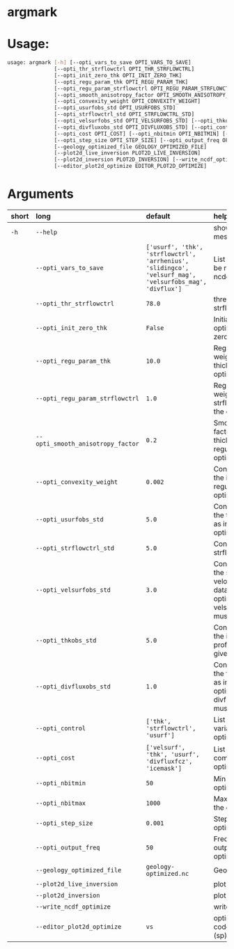 
argmark
=======

# Usage:


```bash
usage: argmark [-h] [--opti_vars_to_save OPTI_VARS_TO_SAVE]
               [--opti_thr_strflowctrl OPTI_THR_STRFLOWCTRL]
               [--opti_init_zero_thk OPTI_INIT_ZERO_THK]
               [--opti_regu_param_thk OPTI_REGU_PARAM_THK]
               [--opti_regu_param_strflowctrl OPTI_REGU_PARAM_STRFLOWCTRL]
               [--opti_smooth_anisotropy_factor OPTI_SMOOTH_ANISOTROPY_FACTOR]
               [--opti_convexity_weight OPTI_CONVEXITY_WEIGHT]
               [--opti_usurfobs_std OPTI_USURFOBS_STD]
               [--opti_strflowctrl_std OPTI_STRFLOWCTRL_STD]
               [--opti_velsurfobs_std OPTI_VELSURFOBS_STD] [--opti_thkobs_std OPTI_THKOBS_STD]
               [--opti_divfluxobs_std OPTI_DIVFLUXOBS_STD] [--opti_control OPTI_CONTROL]
               [--opti_cost OPTI_COST] [--opti_nbitmin OPTI_NBITMIN] [--opti_nbitmax OPTI_NBITMAX]
               [--opti_step_size OPTI_STEP_SIZE] [--opti_output_freq OPTI_OUTPUT_FREQ]
               [--geology_optimized_file GEOLOGY_OPTIMIZED_FILE]
               [--plot2d_live_inversion PLOT2D_LIVE_INVERSION]
               [--plot2d_inversion PLOT2D_INVERSION] [--write_ncdf_optimize WRITE_NCDF_OPTIMIZE]
               [--editor_plot2d_optimize EDITOR_PLOT2D_OPTIMIZE]

```
# Arguments

|short|long|default|help|
| :--- | :--- | :--- | :--- |
|`-h`|`--help`||show this help message and exit|
||`--opti_vars_to_save`|`['usurf', 'thk', 'strflowctrl', 'arrhenius', 'slidingco', 'velsurf_mag', 'velsurfobs_mag', 'divflux']`|List of variables to be recorded in the ncdef file|
||`--opti_thr_strflowctrl`|`78.0`|threshold value for strflowctrl|
||`--opti_init_zero_thk`|`False`|Initialize the optimization with zero ice thickness|
||`--opti_regu_param_thk`|`10.0`|Regularization weight for the ice thickness in the optimization|
||`--opti_regu_param_strflowctrl`|`1.0`|Regularization weight for the strflowctrl field in the optimization|
||`--opti_smooth_anisotropy_factor`|`0.2`|Smooth anisotropy factor for the ice thickness regularization in the optimization|
||`--opti_convexity_weight`|`0.002`|Convexity weight for the ice thickness regularization in the optimization|
||`--opti_usurfobs_std`|`5.0`|Confidence/STD of the top ice surface as input data for the optimization|
||`--opti_strflowctrl_std`|`5.0`|Confidence/STD of strflowctrl|
||`--opti_velsurfobs_std`|`3.0`|Confidence/STD of the surface ice velocities as input data for the optimization (if 0, velsurfobs_std field must be given)|
||`--opti_thkobs_std`|`5.0`|Confidence/STD of the ice thickness profiles (unless given)|
||`--opti_divfluxobs_std`|`1.0`|Confidence/STD of the flux divergence as input data for the optimization (if 0, divfluxobs_std field must be given)|
||`--opti_control`|`['thk', 'strflowctrl', 'usurf']`|List of optimized variables for the optimization|
||`--opti_cost`|`['velsurf', 'thk', 'usurf', 'divfluxfcz', 'icemask']`|List of cost components for the optimization|
||`--opti_nbitmin`|`50`|Min iterations for the optimization|
||`--opti_nbitmax`|`1000`|Max iterations for the optimization|
||`--opti_step_size`|`0.001`|Step size for the optimization|
||`--opti_output_freq`|`50`|Frequency of the output for the optimization|
||`--geology_optimized_file`|`geology-optimized.nc`|Geology input file|
||`--plot2d_live_inversion`||plot2d_live_inversion|
||`--plot2d_inversion`||plot 2d inversion|
||`--write_ncdf_optimize`||write_ncdf_optimize|
||`--editor_plot2d_optimize`|`vs`|optimized for VS code (vs) or spyder (sp) for live plot|

